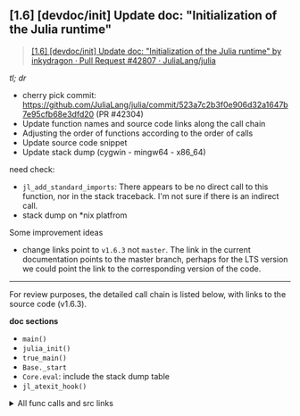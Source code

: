 ## [1.6] [devdoc/init] Update doc: "Initialization of the Julia runtime"

> [[1.6] [devdoc/init] Update doc: "Initialization of the Julia runtime" by inkydragon · Pull Request #42807 · JuliaLang/julia](https://github.com/JuliaLang/julia/pull/42807)

*tl; dr*
- cherry pick commit: https://github.com/JuliaLang/julia/commit/523a7c2b3f0e906d32a1647b7e95cfb68e3dfd20 (PR #42304)
- Update function names and source code links along the call chain
- Adjusting the order of functions according to the order of calls
- Update source code snippet
- Update stack dump (cygwin - mingw64 - x86_64)

need check:

- `jl_add_standard_imports`: There appears to be no direct call to this function, nor in the stack traceback.
  I'm not sure if there is an indirect call.
- stack dump on *nix platfrom

Some improvement ideas

- change links point to `v1.6.3` not `master`.
  The link in the current documentation points to the master branch, perhaps for the LTS version we could point the link to the corresponding version of the code.

----

For review purposes, the detailed call chain is listed below, with links to the source code (v1.6.3).

**doc sections**

- `main()`
- `julia_init()`
- `true_main()`
- `Base._start`
- `Core.eval`: include the stack dump table
- `jl_atexit_hook()`

<details>
<summary>All func calls and src links</summary>


## `main()`

Call chain to next section: [`mainCRTStartup`][] -> [`jl_load_repl`][] -> [`repl_entrypoint`][] -> [`julia_init`][]

[`mainCRTStartup`][] @ cli/loader_exe.c:26
- [#L51][cli/loader_exe.c#L51] -> [`jl_load_repl`][]

[`jl_load_repl`][] @ cli/loader_lib.c:183
- [#209][cli/loader_lib.c#L209] -> [`repl_entrypoint`][]

[`repl_entrypoint`][] @ src/jlapi.c:668
- [#L677][jlapi.c#L677] -> [`libsupport_init`][] -> [`ios_init_stdstreams`][]
- [#L684][jlapi.c#L684] -> [`jl_parse_opts`][]  (xref [`Base.exec_options`][])
- [#L696][jlapi.c#L696] -> **[`julia_init`][] (SECTION 2)**
- [#L702][jlapi.c#L702] -> **[`true_main`][] (SECTION 3)**
- [#L703][jlapi.c#L703] -> [`jl_atexit_hook`][]

[cli/loader_exe.c#L51]: https://github.com/JuliaLang/julia/blob/v1.6.3/cli/loader_exe.c#L51
[cli/loader_lib.c#L209]: https://github.com/JuliaLang/julia/blob/v1.6.3/cli/loader_lib.c#L209
[jlapi.c#L677]: https://github.com/JuliaLang/julia/blob/v1.6.3/src/jlapi.c#L677
[support/libsupportinit.c#L22]: https://github.com/JuliaLang/julia/blob/v1.6.3/src/support/libsupportinit.c#L22
[jlapi.c#L684]: https://github.com/JuliaLang/julia/blob/v1.6.3/src/jlapi.c#L684
[jlapi.c#L696]: https://github.com/JuliaLang/julia/blob/v1.6.3/src/jlapi.c#L696
[jlapi.c#L702]: https://github.com/JuliaLang/julia/blob/v1.6.3/src/jlapi.c#L702
[jlapi.c#L703]: https://github.com/JuliaLang/julia/blob/v1.6.3/src/jlapi.c#L703

[`mainCRTStartup`]: https://github.com/JuliaLang/julia/blob/v1.6.3/cli/loader_exe.c#L26
[`jl_load_repl`]: https://github.com/JuliaLang/julia/blob/v1.6.3/cli/loader_lib.c#L183
[`repl_entrypoint`]: https://github.com/JuliaLang/julia/blob/v1.6.3/src/jlapi.c#L668
[`ios_init_stdstreams`]: https://github.com/JuliaLang/julia/blob/v1.6.3/src/support/ios.c#L1049
[`jl_parse_opts`]: https://github.com/JuliaLang/julia/blob/v1.6.3/src/jloptions.c#L172


## `julia_init()`

Call chain to next section: [`julia_init`][] -> `return` -> [`true_main`][]

[`julia_init`][] @ src/task.c:309 ->
[`_julia_init`][] @ src/init.c:631
- [#L639][src/init.c#L639] -> [`libsupport_init`][]
- [#L648][src/init.c#L648] -> [`restore_signals`][]
- [#L725][src/init.c#L725] -> [`jl_gc_init`][]
- [#L732][src/init.c#L732] -> [`jl_resolve_sysimg_location`][]
- [#L735][src/init.c#L735] -> [`jl_preload_sysimg_so`][]
- [#L740][src/init.c#L740] -> [`jl_restore_system_image`][]
- [#L743][src/init.c#L743] -> [`jl_init_types`][]
- [#L744][src/init.c#L744] -> [`jl_init_codegen`][]
- [#L748][src/init.c#L748] -> [`jl_init_root_task`][]
- [#L751][src/init.c#L751] -> [`jl_init_serializer`][]
- [#L758][src/init.c#L758] -> [`jl_init_intrinsic_functions`][]
- [#L759][src/init.c#L759] -> [`jl_init_primitives`][]
- [#L760][src/init.c#L760] -> [`jl_init_main_module`][]
- [#L761][src/init.c#L761] -> [`jl_load`][] -> [`jl_load_`][] -> [`jl_parse_eval_all`][] -> [`jl_toplevel_eval_flex`][]
- [#L762][src/init.c#L762] -> [`post_boot_hooks`][] -> [`jl_init_box_caches`][]
- [#L783][src/init.c#L783] -> [`jl_install_default_signal_handlers`][]
- [#L794][src/init.c#L794] -> [`jl_module_run_initializer`][]

[src/init.c#L639]: https://github.com/JuliaLang/julia/blob/v1.6.3/src/init.c#L639
[src/task.c#L309]: https://github.com/JuliaLang/julia/blob/v1.6.3/src/task.c#L309
[src/init.c#L648]: https://github.com/JuliaLang/julia/blob/v1.6.3/src/init.c#L648
[src/init.c#L725]: https://github.com/JuliaLang/julia/blob/v1.6.3/src/init.c#L725
[src/init.c#L732]: https://github.com/JuliaLang/julia/blob/v1.6.3/src/init.c#L732
[src/init.c#L735]: https://github.com/JuliaLang/julia/blob/v1.6.3/src/init.c#L735
[src/init.c#L740]: https://github.com/JuliaLang/julia/blob/v1.6.3/src/init.c#L740
[src/init.c#L743]: https://github.com/JuliaLang/julia/blob/v1.6.3/src/init.c#L743
[src/init.c#L744]: https://github.com/JuliaLang/julia/blob/v1.6.3/src/init.c#L744
[src/init.c#L748]: https://github.com/JuliaLang/julia/blob/v1.6.3/src/init.c#L748
[src/init.c#L750]: https://github.com/JuliaLang/julia/blob/v1.6.3/src/init.c#L750
[src/init.c#L751]: https://github.com/JuliaLang/julia/blob/v1.6.3/src/init.c#L751
[src/init.c#L758]: https://github.com/JuliaLang/julia/blob/v1.6.3/src/init.c#L758
[src/init.c#L759]: https://github.com/JuliaLang/julia/blob/v1.6.3/src/init.c#L759
[src/init.c#L760]: https://github.com/JuliaLang/julia/blob/v1.6.3/src/init.c#L760
[src/init.c#L761]: https://github.com/JuliaLang/julia/blob/v1.6.3/src/init.c#L761
[src/init.c#L762]: https://github.com/JuliaLang/julia/blob/v1.6.3/src/init.c#L762
[src/init.c#L783]: https://github.com/JuliaLang/julia/blob/v1.6.3/src/init.c#L783
[src/init.c#L794]: https://github.com/JuliaLang/julia/blob/v1.6.3/src/init.c#L794

[`julia_init`]: https://github.com/JuliaLang/julia/blob/v1.6.3/src/task.c#L307
[`_julia_init`]: https://github.com/JuliaLang/julia/blob/v1.6.3/src/init.c#L631
[`libsupport_init`]: https://github.com/JuliaLang/julia/blob/v1.6.3/src/support/libsupportinit.c#L18
[`restore_signals`]: https://github.com/JuliaLang/julia/blob/v1.6.3/src/signals-win.c#L117
[`jl_gc_init`]: https://github.com/JuliaLang/julia/blob/v1.6.3/src/gc.c#L3327
[`jl_resolve_sysimg_location`]: https://github.com/JuliaLang/julia/blob/v1.6.3/src/init.c#L545
[`jl_preload_sysimg_so`]: https://github.com/JuliaLang/julia/blob/v1.6.3/src/staticdata.c#L1656
[`jl_restore_system_image`]: https://github.com/JuliaLang/julia/blob/v1.6.3/src/staticdata.c#L1682
[`jl_init_types`]: https://github.com/JuliaLang/julia/blob/v1.6.3/src/jltypes.c#L1839
[`jl_init_codegen`]: https://github.com/JuliaLang/julia/blob/v1.6.3/src/codegen.cpp#L7882
[`jl_init_root_task`]: https://github.com/JuliaLang/julia/blob/v1.6.3/src/task.c#L1231
[`jl_init_flisp`]: https://github.com/JuliaLang/julia/blob/v1.6.3/src/ast.c#L316
[`jl_init_serializer`]: https://github.com/JuliaLang/julia/blob/v1.6.3/src/dump.c#L2610
[`jl_init_intrinsic_functions`]: https://github.com/JuliaLang/julia/blob/v1.6.3/src/builtins.c#L1476
[`jl_init_primitives`]: https://github.com/JuliaLang/julia/blob/v1.6.3/src/builtins.c#L1508
[`jl_init_main_module`]: https://github.com/JuliaLang/julia/blob/v1.6.3/src/toplevel.c#L46
[`jl_load`]: https://github.com/JuliaLang/julia/blob/v1.6.3/src/toplevel.c#L1058
[`jl_load_`]: https://github.com/JuliaLang/julia/blob/v1.6.3/src/toplevel.c#L1046
[`jl_parse_eval_all`]: https://github.com/JuliaLang/julia/blob/v1.6.3/src/toplevel.c#L961
[`jl_toplevel_eval_flex`]: https://github.com/JuliaLang/julia/blob/v1.6.3/src/toplevel.c#L616
[`post_boot_hooks`]: https://github.com/JuliaLang/julia/blob/v1.6.3/src/init.c#L809
[`jl_init_box_caches`]: https://github.com/JuliaLang/julia/blob/v1.6.3/src/datatype.c#L890
[`jl_install_default_signal_handlers`]: https://github.com/JuliaLang/julia/blob/v1.6.3/src/signals-win.c#L426
[`jl_module_run_initializer`]: https://github.com/JuliaLang/julia/blob/v1.6.3/src/toplevel.c#L63


## `true_main()`
Call chain to next section: [`true_main`][] -> [`jl_apply`][] -> [`Base._start`][]

[`true_main`][] @ src/jlapi.c:549
- [#L551][src/jlapi.c#L551] -> [`jl_set_ARGS`][]
- [#L554][src/jlapi.c#L554] -> [`jl_get_global`][]
- [#L560][src/jlapi.c#L560] -> [`jl_apply`][] -> [`Base._start`][]
- [#L572][src/jlapi.c#L572] -> [`exec_program`][]

[src/jlapi.c#L551]: https://github.com/JuliaLang/julia/blob/v1.6.3/src/jlapi.c#L551
[src/jlapi.c#L554]: https://github.com/JuliaLang/julia/blob/v1.6.3/src/jlapi.c#L554
[src/jlapi.c#L560]: https://github.com/JuliaLang/julia/blob/v1.6.3/src/jlapi.c#L560
[src/jlapi.c#L572]: https://github.com/JuliaLang/julia/blob/v1.6.3/src/jlapi.c#L572

[`true_main`]: https://github.com/JuliaLang/julia/blob/v1.6.3/src/jlapi.c#L549
[`jl_set_ARGS`]: https://github.com/JuliaLang/julia/blob/v1.6.3/src/jlapi.c#L39
[`jl_get_global`]: https://github.com/JuliaLang/julia/blob/v1.6.3/src/module.c#L617
[`jl_apply`]: https://github.com/JuliaLang/julia/blob/v1.6.3/src/julia.h#L1701
[`exec_program`]: https://github.com/JuliaLang/julia/blob/v1.6.3/src/jlapi.c#L497


## `Base._start`

[`Base._start`][] @ base/client.jl:477
- [#L485][base/client.jl#L485] -> [`Base.exec_options`][]
- [#L261][base/client.jl#L261] -> [`Core.eval`][]`(  Main, `[`Base.parse_input_line`][]`(args) )`

[base/client.jl#L485]: https://github.com/JuliaLang/julia/blob/v1.6.3/base/client.jl#L485
[base/client.jl#L261]: https://github.com/JuliaLang/julia/blob/v1.6.3/base/client.jl#L261

[`Base._start`]: https://github.com/JuliaLang/julia/blob/v1.6.3/base/client.jl#L477
[`Base.exec_options`]: https://github.com/JuliaLang/julia/blob/v1.6.3/base/client.jl#L204
[`Base.parse_input_line`]: https://github.com/JuliaLang/julia/blob/v1.6.3/base/client.jl#L173

## `Core.eval`

Call chain to next section: [`Core.eval`][] -> `return to repl_entrypoint` -> [`jl_atexit_hook`][]

[`Core.eval`][] @ base/boot.jl:360

[`Core.eval`]: https://github.com/JuliaLang/julia/blob/v1.6.3/base/boot.jl#L360


<details>
<summary>Full stack dumps</summary>


| Stack frame                   | Source file              | next call (GDB output)                      | `Notes`                                                       |
|:------------------------------|:-------------------------|:--------------------------------------------|:--------------------------------------------------------------|
| `jl_uv_write`                 | [jl_uv.c:463][]          | cli/trampolines/<br/>trampolines_x86_64.S   | called though [`ccall`]                                       |
| `julia_uv_write_async_21396`  | [stream.jl:1017][]       | [stream.jl:1024][]                          | `Base.uv_write_async(s::LibuvStream, p::Ptr{UInt8}, n::UInt)` |
| `julia_uv_write_35687`        | [stream.jl:980][]        | [stream.jl:981][]                           | `Base.uv_write(s::LibuvStream, p::Ptr{UInt8}, n::UInt)`       |
| `julia_unsafe_write_20103`    | [stream.jl:1046][]       | [stream.jl:1064][]                          | `Base.unsafe_write(s::LibuvStream, p::Ptr{UInt8}, n::UInt)`   |
| `write`                       | [strings/io.jl:185][]    | [strings/io.jl:185][]                       | `Base.write(io::IO, s::Union{String,SubString{String}})`      |
| `print`                       | [strings/io.jl:187][]    | [strings/io.jl:187][]                       | `Base.print(io::IO, s::Union{String,SubString{String}})`      |
| `japi1_print_42299`           | [strings/io.jl:42][]     | [strings/io.jl:46][]                        | `Base.print(io::IO, xs...)`                                   |
| `jl_fptr_args`                | [gf.c:2001][]            | cli/trampolines/<br/>trampolines_x86_64.S   |                                                               |
| `_jl_invoke`                  | [gf.c:2210][]            | [gf.c:2218][]                               |                                                               |
| `jl_apply_generic`            | [gf.c:2412][]            | cli/trampolines/<br/>trampolines_x86_64.S   | `print(::Base.TTY, ::String, ::Char)`                         |
| `jl_apply`                    | [julia.h:1701][]         | [julia.h:1703][]                            |                                                               |
| `do_apply`                    | [builtins.c:512][]       | [builtins.c:670][]                          |                                                               |
| `jl_f__apply_iterate`         | [builtins.c:675][]       | cli/trampolines/<br/>trampolines_x86_64.S   | `JL_CALLABLE(jl_f__apply_iterate)`                            |
| `japi1_println_27966`         | [strings/io.jl:73][]     | [strings/io.jl:73][]                        | `Base.println(io::IO, xs...)`                                 |
| `jl_fptr_args`                | [gf.c:2001][]            | cli/trampolines/<br/>trampolines_x86_64.S   |                                                               |
| `_jl_invoke`                  | [gf.c:2210][]            | [gf.c:2218][]                               |                                                               |
| `jl_apply_generic`            | [gf.c:2412][]            | cli/trampolines/<br/>trampolines_x86_64.S   | `println(::Base.TTY, ::String)`                               |
| `japi1_println_27976`         | [coreio.jl:4][]          | [coreio.jl:4][]                             | `Base.println(xs...)`                                         |
| `jl_fptr_args`                | [gf.c:2001][]            | cli/trampolines/<br/>trampolines_x86_64.S   |                                                               |
| `_jl_invoke`                  | [gf.c:2210][]            | [gf.c:2218][]                               |                                                               |
| `jl_apply_generic`            | [gf.c:2412][]            | cli/trampolines/<br/>trampolines_x86_64.S   | `println(::String)`                                           |
| `jl_apply`                    | [julia.h:1701][]         | [julia.h:1703][]                            |                                                               |
| `do_call`                     | [interpreter.c:107][]    | [interpreter.c:115][]                       |                                                               |
| `eval_value`                  | [interpreter.c:159][]    | [interpreter.c:204][]                       |                                                               |
| `eval_stmt_value`             | [interpreter.c:153][]    | [interpreter.c:155][]                       |                                                               |
| `eval_body`                   | [interpreter.c:391][]    | [interpreter.c:558][]                       |                                                               |
| `jl_interpret_toplevel_thunk` | [interpreter.c:655][]    | [interpreter.c:670][]                       |                                                               |
| `jl_toplevel_eval_flex`       | [toplevel.c:825][]       | [toplevel.c:877][]                          |                                                               |
| `jl_toplevel_eval_flex`       | [toplevel.c:616][]       | [toplevel.c:825][]                          |                                                               |
| `jl_toplevel_eval`            | [toplevel.c:884][]       | cli/trampolines/<br/>trampolines_x86_64.S   |                                                               |
| `jl_toplevel_eval_in`         | [toplevel.c:917][]       | cli/trampolines/<br/>trampolines_x86_64.S   |                                                               |
| `Core.eval`                   | [boot.jl:360][]          | [boot.jl:360][]                             | `Base.eval(m::Module, @nospecialize(e))`                      |
| `julia_exec_options_19488`    | [client.jl:204][]        | [client.jl:261][]                           | `Base.exec_options(opts)`                                     |
| `julia__start_46180`          | [client.jl:477][]        | [client.jl:485][]                           | `Base._start()`                                               |
| `jfptr.start_46181`           | 0x2a6b11fa5              |                                             |                                                               |
| `_jl_invoke`                  | [gf.c:2210][]            | [gf.c:2218][]                               |                                                               |
| `jl_apply_generic`            | [gf.c:2412][]            | cli/trampolines/<br/>trampolines_x86_64.S   | `_start()`                                                    |
| `jl_apply`                    | [julia.h:1701][]         | [julia.h:1703][]                            |                                                               |
| `true_main`                   | [jlapi.c:549][]          | [jlapi.c:560][]                             |                                                               |
| `repl_entrypoint`             | [jlapi.c:668][]          | [jlapi.c:702][]                             |                                                               |
| `jl_load_repl`                | [cli/loader_lib.c:183][] | [cli/loader_lib.c:214][]                    |                                                               |
| `mainCRTStartup`              | [cli/loader_exe.c:26][]  | [cli/loader_exe.c:51][]                     |                                                               |


[boot.jl:360]: https://github.com/JuliaLang/julia/blob/v1.6.3/base/boot.jl#L360
[builtins.c:512]: https://github.com/JuliaLang/julia/blob/v1.6.3/src/builtins.c#L512
[builtins.c:670]: https://github.com/JuliaLang/julia/blob/v1.6.3/src/builtins.c#L670
[builtins.c:675]: https://github.com/JuliaLang/julia/blob/v1.6.3/src/builtins.c#L675
[cli/loader_exe.c:26]: https://github.com/JuliaLang/julia/blob/v1.6.3/cli/loader_exe.c#L26
[cli/loader_exe.c:51]: https://github.com/JuliaLang/julia/blob/v1.6.3/cli/loader_exe.c#L51
[cli/loader_lib.c:183]: https://github.com/JuliaLang/julia/blob/v1.6.3/cli/loader_lib.c#L183
[cli/loader_lib.c:214]: https://github.com/JuliaLang/julia/blob/v1.6.3/cli/loader_lib.c#L214

[client.jl:204]: https://github.com/JuliaLang/julia/blob/v1.6.3/base/client.jl#L204
[client.jl:261]: https://github.com/JuliaLang/julia/blob/v1.6.3/base/client.jl#L261
[client.jl:477]: https://github.com/JuliaLang/julia/blob/v1.6.3/base/client.jl#L477
[client.jl:485]: https://github.com/JuliaLang/julia/blob/v1.6.3/base/client.jl#L485
[coreio.jl:4]: https://github.com/JuliaLang/julia/blob/v1.6.3/base/coreio.jl#L4
[coreio.jl:4]: https://github.com/JuliaLang/julia/blob/v1.6.3/base/coreio.jl#L4
[gf.c:2001]: https://github.com/JuliaLang/julia/blob/v1.6.3/src/gf.c#L2001
[gf.c:2210]: https://github.com/JuliaLang/julia/blob/v1.6.3/src/gf.c#L2210
[gf.c:2218]: https://github.com/JuliaLang/julia/blob/v1.6.3/src/gf.c#L2218
[gf.c:2412]: https://github.com/JuliaLang/julia/blob/v1.6.3/src/gf.c#L2412
[interpreter.c:107]: https://github.com/JuliaLang/julia/blob/v1.6.3/src/interpreter.c#L107
[interpreter.c:115]: https://github.com/JuliaLang/julia/blob/v1.6.3/src/interpreter.c#L115
[interpreter.c:153]: https://github.com/JuliaLang/julia/blob/v1.6.3/src/interpreter.c#L153
[interpreter.c:155]: https://github.com/JuliaLang/julia/blob/v1.6.3/src/interpreter.c#L155
[interpreter.c:159]: https://github.com/JuliaLang/julia/blob/v1.6.3/src/interpreter.c#L159
[interpreter.c:204]: https://github.com/JuliaLang/julia/blob/v1.6.3/src/interpreter.c#L204
[interpreter.c:391]: https://github.com/JuliaLang/julia/blob/v1.6.3/src/interpreter.c#L391
[interpreter.c:558]: https://github.com/JuliaLang/julia/blob/v1.6.3/src/interpreter.c#L558
[interpreter.c:655]: https://github.com/JuliaLang/julia/blob/v1.6.3/src/interpreter.c#L655
[interpreter.c:670]: https://github.com/JuliaLang/julia/blob/v1.6.3/src/interpreter.c#L670
[jl_uv.c:463]: https://github.com/JuliaLang/julia/blob/v1.6.3/src/jl_uv.c#L463
[jlapi.c:549]: https://github.com/JuliaLang/julia/blob/v1.6.3/src/jlapi.c#L549
[jlapi.c:560]: https://github.com/JuliaLang/julia/blob/v1.6.3/src/jlapi.c#L560
[jlapi.c:668]: https://github.com/JuliaLang/julia/blob/v1.6.3/src/jlapi.c#L668
[jlapi.c:702]: https://github.com/JuliaLang/julia/blob/v1.6.3/src/jlapi.c#L702
[julia.h:1701]: https://github.com/JuliaLang/julia/blob/v1.6.3/src/julia.h#L1701
[julia.h:1701]: https://github.com/JuliaLang/julia/blob/v1.6.3/src/julia.h#L1701
[julia.h:1701]: https://github.com/JuliaLang/julia/blob/v1.6.3/src/julia.h#L1701
[julia.h:1703]: https://github.com/JuliaLang/julia/blob/v1.6.3/src/julia.h#L1703
[julia.h:1703]: https://github.com/JuliaLang/julia/blob/v1.6.3/src/julia.h#L1703
[julia.h:1703]: https://github.com/JuliaLang/julia/blob/v1.6.3/src/julia.h#L1703
[stream.jl:1017]: https://github.com/JuliaLang/julia/blob/v1.6.3/base/stream.jl#L1017
[stream.jl:1024]: https://github.com/JuliaLang/julia/blob/v1.6.3/base/stream.jl#L1024
[stream.jl:1046]: https://github.com/JuliaLang/julia/blob/v1.6.3/base/stream.jl#L1046
[stream.jl:1064]: https://github.com/JuliaLang/julia/blob/v1.6.3/base/stream.jl#L1064
[stream.jl:980]: https://github.com/JuliaLang/julia/blob/v1.6.3/base/stream.jl#L980
[stream.jl:981]: https://github.com/JuliaLang/julia/blob/v1.6.3/base/stream.jl#L981
[strings/io.jl:185]: https://github.com/JuliaLang/julia/blob/v1.6.3/base/strings/io.jl#L185
[strings/io.jl:185]: https://github.com/JuliaLang/julia/blob/v1.6.3/base/strings/io.jl#L185
[strings/io.jl:187]: https://github.com/JuliaLang/julia/blob/v1.6.3/base/strings/io.jl#L187
[strings/io.jl:187]: https://github.com/JuliaLang/julia/blob/v1.6.3/base/strings/io.jl#L187
[strings/io.jl:42]: https://github.com/JuliaLang/julia/blob/v1.6.3/base/strings/io.jl#L42
[strings/io.jl:46]: https://github.com/JuliaLang/julia/blob/v1.6.3/base/strings/io.jl#L46
[strings/io.jl:73]: https://github.com/JuliaLang/julia/blob/v1.6.3/base/strings/io.jl#L73
[strings/io.jl:73]: https://github.com/JuliaLang/julia/blob/v1.6.3/base/strings/io.jl#L73
[toplevel.c:616]: https://github.com/JuliaLang/julia/blob/v1.6.3/src/toplevel.c#L616
[toplevel.c:825]: https://github.com/JuliaLang/julia/blob/v1.6.3/src/toplevel.c#L825
[toplevel.c:825]: https://github.com/JuliaLang/julia/blob/v1.6.3/src/toplevel.c#L825
[toplevel.c:877]: https://github.com/JuliaLang/julia/blob/v1.6.3/src/toplevel.c#L877
[toplevel.c:884]: https://github.com/JuliaLang/julia/blob/v1.6.3/src/toplevel.c#L884
[toplevel.c:917]: https://github.com/JuliaLang/julia/blob/v1.6.3/src/toplevel.c#L917

</details>


## `jl_atexit_hook()`
Call chain to next section: [`jl_atexit_hook`][] -> [`jl_write_compiler_output`][]

[`jl_atexit_hook`][] @ src/init.c:203
- [#L211][src/init.c#L211] -> **[`jl_write_compiler_output`][]  (NEXT SECTION)**
- [#L240][src/init.c#L240] -> [`jl_gc_run_all_finalizers`][]

[src/init.c#L211]: https://github.com/JuliaLang/julia/blob/v1.6.3/src/init.c#L211
[src/init.c#L240]: https://github.com/JuliaLang/julia/blob/v1.6.3/src/init.c#L240

[`jl_atexit_hook`]: https://github.com/JuliaLang/julia/blob/v1.6.3/src/init.c#L203
[`jl_gc_run_all_finalizers`]: https://github.com/JuliaLang/julia/blob/v1.6.3/src/gc.c#L473


## `jl_write_compiler_output()`

[if `exitcode == 0`][src/init.c#L210] && [`jl_generating_output()`][] then call:
[`jl_write_compiler_output`][] @ src/precompile.c:25
- [#L33][src/precompile.c#L33] -> [`jl_precompile`][] -> [`jl_compile_all_defs`][]
- [#L81][src/precompile.c#L81] -> [`jl_save_system_image`][]

[src/init.c#L210]: https://github.com/JuliaLang/julia/blob/v1.6.3/src/init.c#L210
[src/precompile.c#L33]: https://github.com/JuliaLang/julia/blob/v1.6.3/src/precompile.c#L33
[src/precompile.c#L81]: https://github.com/JuliaLang/julia/blob/v1.6.3/src/precompile.c#L81
[`jl_generating_output()`]: https://github.com/JuliaLang/julia/blob/v1.6.3/src/precompile.c#L27

[`jl_write_compiler_output`]: https://github.com/JuliaLang/julia/blob/v1.6.3/src/precompile.c#L25
[`jl_precompile`]: https://github.com/JuliaLang/julia/blob/v1.6.3/src/precompile.c#L371
[`jl_compile_all_defs`]: https://github.com/JuliaLang/julia/blob/v1.6.3/src/precompile.c#L302
[`jl_save_system_image`]: https://github.com/JuliaLang/julia/blob/v1.6.3/src/staticdata.c#L1485

</details>
